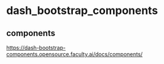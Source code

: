 # dash_bootstrap_components

## components
https://dash-bootstrap-components.opensource.faculty.ai/docs/components/

